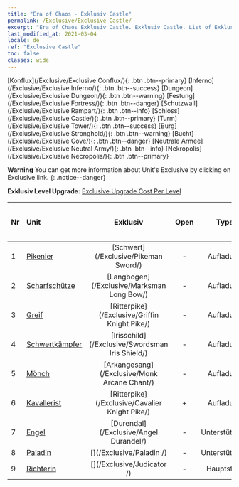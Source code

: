 ```yaml
---
title: "Era of Chaos - Exklusiv Castle"
permalink: /Exclusive/Exclusive Castle/
excerpt: "Era of Chaos Exklusiv Castle. Exklusiv Castle. List of Exklusiv Castle in Era of Chaos"
last_modified_at: 2021-03-04
locale: de
ref: "Exclusive Castle"
toc: false
classes: wide
---
```

 [Konflux](/Exclusive/Exclusive Conflux/){: .btn .btn--primary} [Inferno](/Exclusive/Exclusive Inferno/){: .btn .btn--success} [Dungeon](/Exclusive/Exclusive Dungeon/){: .btn .btn--warning} [Festung](/Exclusive/Exclusive Fortress/){: .btn .btn--danger} [Schutzwall](/Exclusive/Exclusive Rampart/){: .btn .btn--info} [Schloss](/Exclusive/Exclusive Castle/){: .btn .btn--primary} [Turm](/Exclusive/Exclusive Tower/){: .btn .btn--success} [Burg](/Exclusive/Exclusive Stronghold/){: .btn .btn--warning} [Bucht](/Exclusive/Exclusive Cove/){: .btn .btn--danger} [Neutrale Armee](/Exclusive/Exclusive Neutral Army/){: .btn .btn--info} [Nekropolis](/Exclusive/Exclusive Necropolis/){: .btn .btn--primary} 

**Warning** You can get more information about Unit's Exclusive by clicking on Exclusive link. 
{: .notice--danger}

 **Exklusiv Level Upgrade:** [Exclusive Upgrade Cost Per Level](/Exclusive/ExclusiveUpgradeCostPerLevel/)

  | Nr |         Unit        | Exklusiv | Open  |    Type   |  Item to Rank UP      |  Skin   |
  |:---|:--------------------|:-------------:|:-----:|:---------:|:---------------------:|:-------:|
  | 1  | [Pikenier](/units/Pikeman/) | [Schwert](/Exclusive/Pikeman Sword/) | - | Aufladung | - | - |
  | 2  | [Scharfschütze](/units/Marksman/) | [Langbogen](/Exclusive/Marksman Long Bow/) | - | Aufladung | - | - |
  | 3  | [Greif](/units/Griffin/) | [Ritterpike](/Exclusive/Griffin Knight Pike/) | - | Aufladung | - | - |
  | 4  | [Schwertkämpfer](/units/Swordsman/) | [Irisschild](/Exclusive/Swordsman Iris Shield/) | - | Aufladung | - | - |
  | 5  | [Mönch](/units/Monk/) | [Arkangesang](/Exclusive/Monk Arcane Chant/) | - | Aufladung | - | - |
  | 6  | [Kavallerist](/units/Cavalier/) | [Ritterpike](/Exclusive/Cavalier Knight Pike/) | + | Aufladung | - | - |
  | 7  | [Engel](/units/Angel/) | [Durendal](/Exclusive/Angel Durandel/) | - | Unterstützung | - | - |
  | 8  | [Paladin](/units/Paladin/) | [](/Exclusive/Paladin /) | - | Unterstützung | - | - |
  | 9  | [Richterin](/units/Judicator/) | [](/Exclusive/Judicator /) | - | Hauptstadt | - | - |
